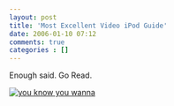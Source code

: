 ```yaml
---
layout: post
title: 'Most Excellent Video iPod Guide'
date: 2006-01-10 07:12
comments: true
categories : []
---  
```


Enough said. Go Read.

<a href="http://plasticbugs.com/?p=305"><img src="/images/ipodheader.jpg" alt="you know you wanna"  border="0"/></a>



